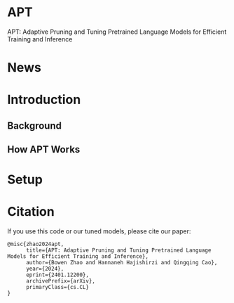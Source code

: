 # APT
APT: Adaptive Pruning and Tuning Pretrained Language Models for Efficient Training and Inference

# News

# Introduction

## Background

## How APT Works

# Setup

# Citation
If you use this code or our tuned models, please cite our paper:
```
@misc{zhao2024apt,
      title={APT: Adaptive Pruning and Tuning Pretrained Language Models for Efficient Training and Inference}, 
      author={Bowen Zhao and Hannaneh Hajishirzi and Qingqing Cao},
      year={2024},
      eprint={2401.12200},
      archivePrefix={arXiv},
      primaryClass={cs.CL}
}
```